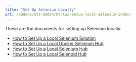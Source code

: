 ```yaml
---
title: "Set Up Selenium Locally"
url: /addons/ats-addon/ht-two-setup-local-selenium-index/
---
```


These are the documents for setting up Selenium locally:

* [How to Set Up a Local Selenium Solution](/addons/ats-addon/ht-two-setting-up-a-local-selenium-solution/)
* [How to Set Up a Local Docker Selenium Hub](/addons/ats-addon/ht-two-setup-local-docker-selenium-hub/)
* [How to Set Up a Local Selenium Hub](/addons/ats-addon/ht-two-setup-local-selenium-hub/)
* [How to Set Up a Local Selenoid Hub](/addons/ats-addon/ht-two-setup-local-selenoid-hub/)
